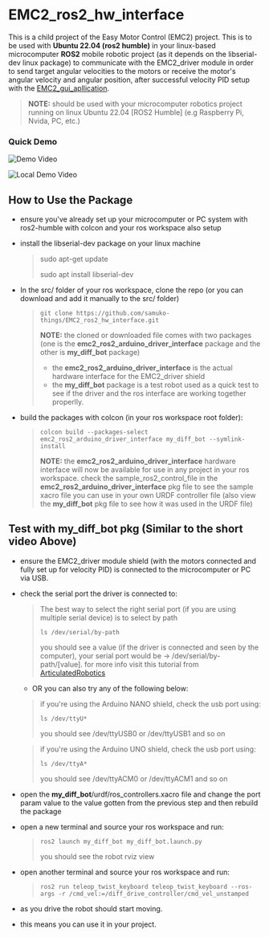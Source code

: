 # EMC2_ros2_hw_interface
This is a child project of the Easy Motor Control (EMC2) project. This is to be used with **Ubuntu 22.04 (ros2 humble)** in your linux-based microcomputer **ROS2** mobile robotic project (as it depends on the libserial-dev linux package) to communicate with the EMC2_driver module in order to send target angular velocities to the motors or receive the motor's angular velocity and angular position, after successful velocity PID setup with the [EMC2_gui_apllication](https://github.com/samuko-things/EMC2_gui_application).

> **NOTE:** should be used with your microcomputer robotics project running on linux Ubuntu 22.04 [ROS2 Humble] (e.g Raspberry Pi, Nvida, PC, etc.)


### Quick Demo

![Demo Video](https://github.com/samuko-things/EMC2_ros2_hw_interface/blob/main/docs/emc2_hw_test.gif)

![Local Demo Video](./docs/emc2_hw_test.gif)


## How to Use the Package
- ensure you've already set up your microcomputer or PC system with ros2-humble with colcon and your ros workspace also setup

- install the libserial-dev package on your linux machine
  > sudo apt-get update
  >
  > sudo apt install libserial-dev

- In the src/ folder of your ros workspace, clone the repo (or you can download and add it manually to the src/ folder)
  > ```git clone https://github.com/samuko-things/EMC2_ros2_hw_interface.git```
  >
  > **NOTE:** the cloned or downloaded file comes with two packages
  > (one is the **emc2_ros2_arduino_driver_interface** package and the other is **my_diff_bot** package)
  > - the **emc2_ros2_arduino_driver_interface** is the actual hardware interface for the EMC2_driver shield
  > - the **my_diff_bot** package is a test robot used as a quick test to see if the driver and the ros interface are working together properlly. 

- build the packages with colcon (in your ros workspace root folder):
  > ```colcon build --packages-select emc2_ros2_arduino_driver_interface my_diff_bot --symlink-install```
  >
  > **NOTE:** the **emc2_ros2_arduino_driver_interface** hardware interface will now be available for use in any project in your ros workspace. 
  > check the sample_ros2_control_file in the **emc2_ros2_arduino_driver_interface** pkg file to see the sample xacro file you can use in your own URDF controller file (also view the **my_diff_bot** pkg file to see how it was used in the URDF file)

## Test with my_diff_bot pkg (Similar to the short video Above)
- ensure the EMC2_driver module shield (with the motors connected and fully set up for velocity PID) is connected to the microcomputer or PC via USB.

- check the serial port the driver is connected to:
  > The best way to select the right serial port (if you are using multiple serial device) is to select by path
  >
  > ```ls /dev/serial/by-path```
  >
  > you should see a value (if the driver is connected and seen by the computer), your serial port would be -> /dev/serial/by-path/[value]. for more info visit this tutorial from [ArticulatedRobotics](https://www.youtube.com/watch?v=eJZXRncGaGM&list=PLunhqkrRNRhYAffV8JDiFOatQXuU-NnxT&index=8)

  - OR you can also try any of the following below:

  > if you're using the Arduino NANO shield, check the usb port using:
  >
  > ```ls /dev/ttyU*```
  >
  > you should see /dev/ttyUSB0 or /dev/ttyUSB1 and so on


  > if you're using the Arduino UNO shield, check the usb port using:
  >
  > ```ls /dev/ttyA*```
  >
  > you should see /dev/ttyACM0 or /dev/ttyACM1 and so on


- open the **my_diff_bot**/urdf/ros_controllers.xacro file and change the port param value to the value gotten from the previous step and then rebuild the package

- open a new terminal and source your ros workspace and run:
  >```ros2 launch my_diff_bot my_diff_bot.launch.py```
  >
  > you should see the robot rviz view

- open another terminal and source your ros workspace and run:
  >```ros2 run teleop_twist_keyboard teleop_twist_keyboard --ros-args -r /cmd_vel:=/diff_drive_controller/cmd_vel_unstamped```

- as you drive the robot should start moving.

- this means you can use it in your project.